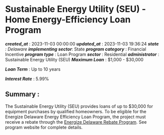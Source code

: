 # Sustainable Energy Utility (SEU) -  Home Energy-Efficiency Loan Program 
 ***created_at*** : 2023-11-03 00:00:00 
 ***updated_at*** : 2023-11-03 19:36:24 
 ***state** : Delaware 
 **implementing sector***: State 
 ***program category*** : Financial Incentive 
 ***program type*** : Loan Program 
 ***sector*** : Residential 
 ***administrator*** : Sustainable Energy Utility (SEU) 
 ***Maximum Loan*** : $1,000 - $30,000

 
 ***Loan Term*** : Up to 10 years

 
 ***Interest Rate*** : 5.99%

 
 ## Summary : 
 The Sustainable Energy Utility (SEU) provides loans of up to $30,000 for
equipment purchases by qualified homeowners. To be eligible for the Energize
Delaware Energy Efficiency Loan Program, the project must receive a rebate
through the [Energize Delaware Rebate
Program](https://programs.dsireusa.org/system/program/detail/5449). See
program website for complete details.

 
 